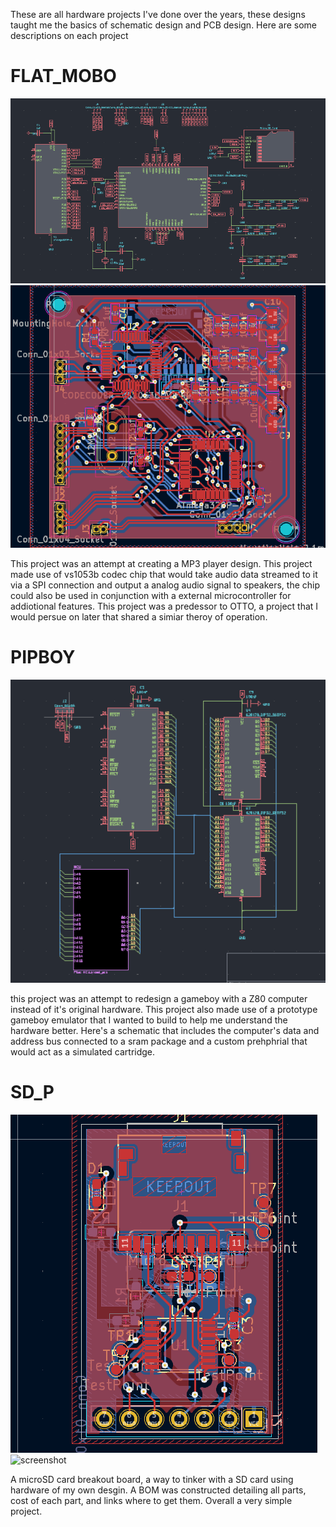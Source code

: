 These are all hardware projects I've done over the years, these designs taught me the basics of schematic design and PCB design. Here are some descriptions on each project

# FLAT_MOBO

![screenshot](FLAT_SCH.png)
![screenshot](FLAT_PCB.png)

This project was an attempt at creating a MP3 player design. This project made use of vs1053b codec chip that would take audio data streamed to it via a SPI connection and output a analog audio signal to speakers, the chip could also be used in conjunction with a external microcontroller for addiotional features. This project was a predessor to OTTO, a project that I would persue on later that shared a simiar theroy of operation.

# PIPBOY

![screenshot](PIP_SCH.png)

this project was an attempt to redesign a gameboy with a Z80 computer instead of it's original hardware. This project also made use of a prototype gameboy emulator that I wanted to build to help me understand the hardware better. Here's a schematic that includes the computer's data and address bus connected to a sram package and a custom prehphrial that would act as a simulated cartridge.

# SD_P

![screenshot](SDP_PCB.png)
![screenshot](SDP_SHC.png)

A microSD card breakout board, a way to tinker with a SD card using hardware of my own desgin. A BOM was constructed detailing all parts, cost of each part, and links where to get them. Overall a very simple project.

